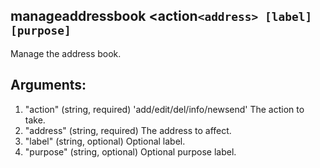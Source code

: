 ## manageaddressbook <action`<address> [label] [purpose]`
Manage the address book.
## Arguments:
1. "action"      (string, required) 'add/edit/del/info/newsend' The action to take.
2. "address"     (string, required) The address to affect.
3. "label"       (string, optional) Optional label.
4. "purpose"     (string, optional) Optional purpose label.
